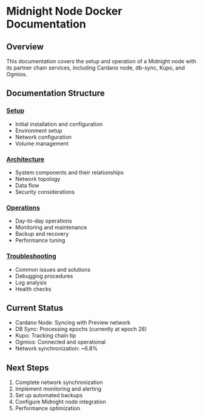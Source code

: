 # Midnight Node Docker Documentation

## Overview
This documentation covers the setup and operation of a Midnight node with its partner chain services, including Cardano node, db-sync, Kupo, and Ogmios.

## Documentation Structure

### [Setup](./setup/README.md)
- Initial installation and configuration
- Environment setup
- Network configuration
- Volume management

### [Architecture](./architecture/README.md)
- System components and their relationships
- Network topology
- Data flow
- Security considerations

### [Operations](./operations/README.md)
- Day-to-day operations
- Monitoring and maintenance
- Backup and recovery
- Performance tuning

### [Troubleshooting](./troubleshooting/README.md)
- Common issues and solutions
- Debugging procedures
- Log analysis
- Health checks

## Current Status
- Cardano Node: Syncing with Preview network
- DB Sync: Processing epochs (currently at epoch 28)
- Kupo: Tracking chain tip
- Ogmios: Connected and operational
- Network synchronization: ~6.8%

## Next Steps
1. Complete network synchronization
2. Implement monitoring and alerting
3. Set up automated backups
4. Configure Midnight node integration
5. Performance optimization
